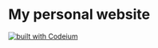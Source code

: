 # My personal website

[![built with Codeium](https://codeium.com/badges/main)](https://codeium.com)